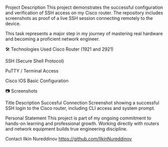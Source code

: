 Project Description
This project demonstrates the successful configuration and verification of SSH access on my Cisco router.
The repository includes screenshots as proof of a live SSH session connecting remotely to the device.

This task represents a major step in my journey of mastering real hardware and becoming a proficient network engineer.

🛠 Technologies Used
Cisco Router (1921 and 2921)

SSH (Secure Shell Protocol)

PuTTY  / Terminal Access

Cisco IOS Basic Configuration

📷 Screenshots

Title	Description
Succesful Connection	Screenshot showing a successful SSH login to the Cisco router, including CLI access and system prompt.

Personal Statement
This project is part of my ongoing commitment to hands-on learning and professional growth.
Working directly with routers and network equipment builds true engineering discipline.

Contact
Ilkin Nureddinov
https://github.com/IlkinNureddinov
